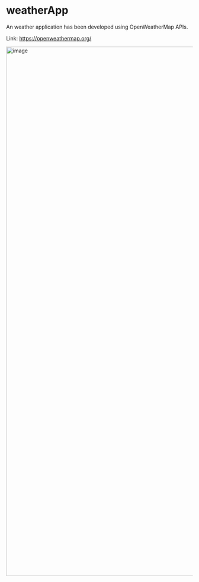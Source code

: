 # weatherApp

An weather application has been developed using OpenWeatherMap APIs. 

Link: https://openweathermap.org/

<img width="1423" alt="image" src="https://github.com/nursematurhan/weatherApp/assets/94144190/f49c7f24-18a0-4136-b23c-7a9dedba0793">
